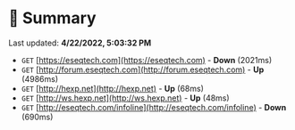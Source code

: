 # 📖 Summary
Last updated: **4/22/2022, 5:03:32 PM**

- `GET` [https://eseqtech.com](https://eseqtech.com) - **Down** (2021ms)
- `GET` [http://forum.eseqtech.com](http://forum.eseqtech.com) - **Up** (4986ms)
- `GET` [http://hexp.net](http://hexp.net) - **Up** (68ms)
- `GET` [http://ws.hexp.net](http://ws.hexp.net) - **Up** (48ms)
- `GET` [http://eseqtech.com/infoline](http://eseqtech.com/infoline) - **Down** (690ms)
